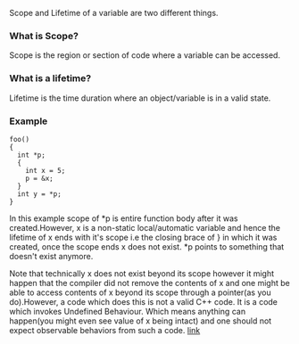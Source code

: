 Scope and Lifetime of a variable are two different things.
### What is Scope?
Scope is the region or section of code where a variable can be accessed.
### What is a lifetime?
Lifetime is the time duration where an object/variable is in a valid state.

### Example
```
foo()
{
  int *p;
  {
    int x = 5; 
    p = &x;
  }
  int y = *p;
}
```
In this example scope of *p is entire function body after it was created.However, x is a non-static local/automatic variable and hence the lifetime of x ends with it's scope i.e the closing brace of } in which it was created, once the scope ends x does not exist. *p points to something that doesn't exist anymore.

Note that technically x does not exist beyond its scope however it might happen that the compiler did not remove the contents of x and one might be able to access contents of x beyond its scope through a pointer(as you do).However, a code which does this is not a valid C++ code. It is a code which invokes Undefined Behaviour. Which means anything can happen(you might even see value of x being intact) and one should not expect observable behaviors from such a code. [link](https://stackoverflow.com/questions/11137516/scope-vs-lifetime-of-variable)
